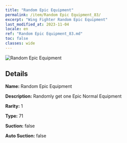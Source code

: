 ```yaml
---
title: "Random Epic Equipment"
permalink: /item/Random Epic Equipment_83/
excerpt: "Wing Fighter Random Epic Equipment"
last_modified_at: 2023-11-04
locale: en
ref: "Random Epic Equipment_83.md"
toc: false
classes: wide
---
```



 ![Random Epic Equipment](/images/item/Random_Epic_Equipment_p.png)



## Details

 **Name:** Random Epic Equipment 

 **Description:** Randomly get one Epic Normal Equipment

 **Rarity:** 1 

 **Type:** 71 

 **Suction:** false 

 **Auto Suction:** false 


